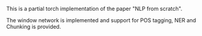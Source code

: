 This is a partial torch implementation of the paper "NLP from scratch". 

The window network is implemented and support for POS tagging, NER and Chunking is provided.
